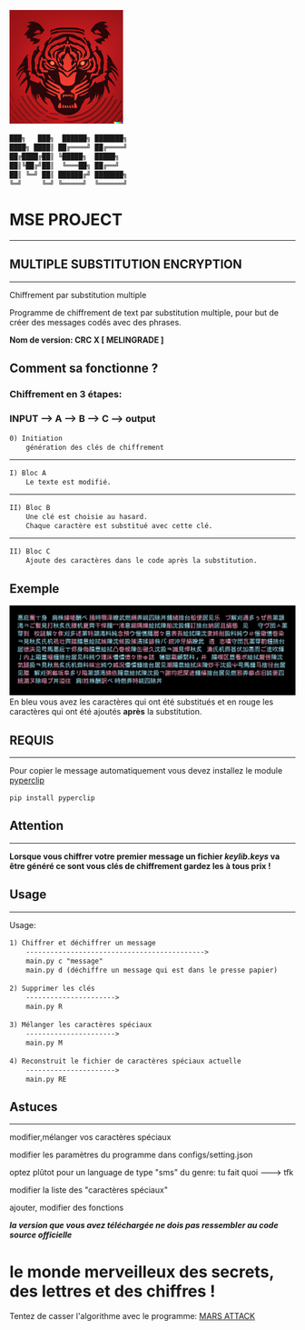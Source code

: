 ![image du projet](exemple/logo.png)


	███╗   ███╗  ██████╗ ███████╗
	████╗ ████║ ██╔════╝ ██╔════╝
	██╔████╔██║ ╚█████╗  █████╗
	██║╚██╔╝██║  ╚═══██╗ ██╔══╝
	██║ ╚═╝ ██║ ██████╔╝ ███████╗
	╚═╝     ╚═╝ ╚═════╝  ╚══════╝


# MSE PROJECT
-------------------------------------

## MULTIPLE SUBSTITUTION ENCRYPTION
-------------------------------------

Chiffrement par substitution multiple

Programme de chiffrement de text par substitution multiple,
pour but de créer des messages codés avec des phrases.


**Nom de version: CRC X [ MELINGRADE ]**

## Comment sa fonctionne ?

### Chiffrement en 3 étapes:

### INPUT --> A --> B --> C --> output
    
    
    0) Initiation
        génération des clés de chiffrement
--------------------------------------------------------------------------
	
    I) Bloc A
        Le texte est modifié.
--------------------------------------------------------------------------
    II) Bloc B
        Une clé est choisie au hasard.
        Chaque caractère est substitué avec cette clé.
--------------------------------------------------------------------------
    II) Bloc C
        Ajoute des caractères dans le code après la substitution.


## Exemple
![Exemple](exemple/exemple.jpg)
En bleu vous avez les caractères qui ont été substitués et en rouge les caractères qui ont été ajoutés **après** la substitution.


## REQUIS
-------------------------------------
Pour copier le message automatiquement vous devez installez le module [pyperclip](https://pypi.org/project/pyperclip/)

	pip install pyperclip


## Attention
-----------------------------------
**Lorsque vous chiffrer votre premier message un fichier _keylib.keys_ va être généré ce sont vous clés de chiffrement gardez les à tous prix !**

## Usage
---------------------------
Usage:
	
	1) Chiffrer et déchiffrer un message
		-------------------------------------------->
		main.py c "message"
		main.py d (déchiffre un message qui est dans le presse papier)

	2) Supprimer les clés
		---------------------->
		main.py R
		
	3) Mélanger les caractères spéciaux
		---------------------->
		main.py M
	
	4) Reconstruit le fichier de caractères spéciaux actuelle
		---------------------->
		main.py RE


## Astuces
-------------------------------------------------------------------
modifier,mélanger vos caractères spéciaux

modifier les paramètres du programme dans configs/setting.json

optez plûtot pour un language de type "sms" du genre: tu fait quoi  ---> tfk

modifier la liste des "caractères spéciaux"

ajouter, modifier des fonctions


**_la version que vous avez téléchargée ne dois pas ressembler au code source officielle_**


# le monde merveilleux des secrets, des lettres et des chiffres !

Tentez de casser l'algorithme avec le programme: [MARS ATTACK](https://discord.gg/E6qJmmKaEW)

